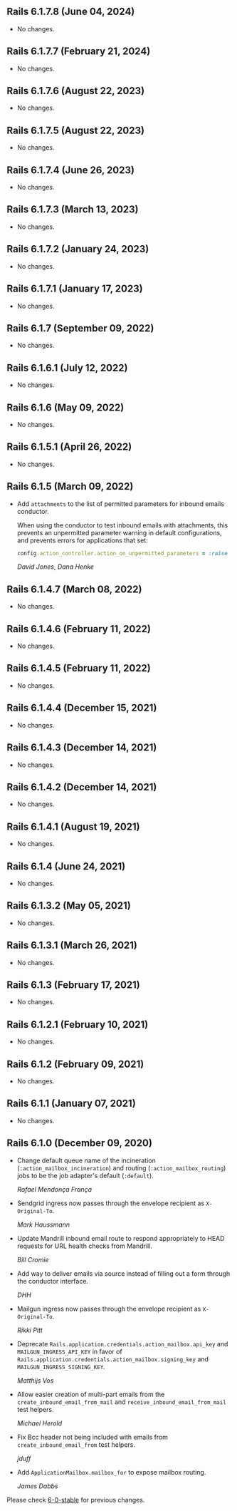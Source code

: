 ## Rails 6.1.7.8 (June 04, 2024)

- No changes.

## Rails 6.1.7.7 (February 21, 2024)

- No changes.

## Rails 6.1.7.6 (August 22, 2023)

- No changes.

## Rails 6.1.7.5 (August 22, 2023)

- No changes.

## Rails 6.1.7.4 (June 26, 2023)

- No changes.

## Rails 6.1.7.3 (March 13, 2023)

- No changes.

## Rails 6.1.7.2 (January 24, 2023)

- No changes.

## Rails 6.1.7.1 (January 17, 2023)

- No changes.

## Rails 6.1.7 (September 09, 2022)

- No changes.

## Rails 6.1.6.1 (July 12, 2022)

- No changes.

## Rails 6.1.6 (May 09, 2022)

- No changes.

## Rails 6.1.5.1 (April 26, 2022)

- No changes.

## Rails 6.1.5 (March 09, 2022)

- Add `attachments` to the list of permitted parameters for inbound emails conductor.

  When using the conductor to test inbound emails with attachments, this prevents an
  unpermitted parameter warning in default configurations, and prevents errors for
  applications that set:

  ```ruby
  config.action_controller.action_on_unpermitted_parameters = :raise
  ```

  _David Jones_, _Dana Henke_

## Rails 6.1.4.7 (March 08, 2022)

- No changes.

## Rails 6.1.4.6 (February 11, 2022)

- No changes.

## Rails 6.1.4.5 (February 11, 2022)

- No changes.

## Rails 6.1.4.4 (December 15, 2021)

- No changes.

## Rails 6.1.4.3 (December 14, 2021)

- No changes.

## Rails 6.1.4.2 (December 14, 2021)

- No changes.

## Rails 6.1.4.1 (August 19, 2021)

- No changes.

## Rails 6.1.4 (June 24, 2021)

- No changes.

## Rails 6.1.3.2 (May 05, 2021)

- No changes.

## Rails 6.1.3.1 (March 26, 2021)

- No changes.

## Rails 6.1.3 (February 17, 2021)

- No changes.

## Rails 6.1.2.1 (February 10, 2021)

- No changes.

## Rails 6.1.2 (February 09, 2021)

- No changes.

## Rails 6.1.1 (January 07, 2021)

- No changes.

## Rails 6.1.0 (December 09, 2020)

- Change default queue name of the incineration (`:action_mailbox_incineration`) and
  routing (`:action_mailbox_routing`) jobs to be the job adapter's default (`:default`).

  _Rafael Mendonça França_

- Sendgrid ingress now passes through the envelope recipient as `X-Original-To`.

  _Mark Haussmann_

- Update Mandrill inbound email route to respond appropriately to HEAD requests for URL health checks from Mandrill.

  _Bill Cromie_

- Add way to deliver emails via source instead of filling out a form through the conductor interface.

  _DHH_

- Mailgun ingress now passes through the envelope recipient as `X-Original-To`.

  _Rikki Pitt_

- Deprecate `Rails.application.credentials.action_mailbox.api_key` and `MAILGUN_INGRESS_API_KEY` in favor of `Rails.application.credentials.action_mailbox.signing_key` and `MAILGUN_INGRESS_SIGNING_KEY`.

  _Matthijs Vos_

- Allow easier creation of multi-part emails from the `create_inbound_email_from_mail` and `receive_inbound_email_from_mail` test helpers.

  _Michael Herold_

- Fix Bcc header not being included with emails from `create_inbound_email_from` test helpers.

  _jduff_

- Add `ApplicationMailbox.mailbox_for` to expose mailbox routing.

  _James Dabbs_

Please check [6-0-stable](https://github.com/rails/rails/blob/6-0-stable/actionmailbox/CHANGELOG.md) for previous changes.
